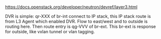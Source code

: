 https://docs.openstack.org/developer/neutron/devref/layer3.html

DVR is simple: qr-XXX of br-int connect to IP stack, this IP stack route is from L3 Agent which enabled DVR. Flow to east/west and to outside is routing here. Then route entry is qg-VVV of br-ext. This br-ext is response for outside, like vxlan tunnel or vlan tagging.
